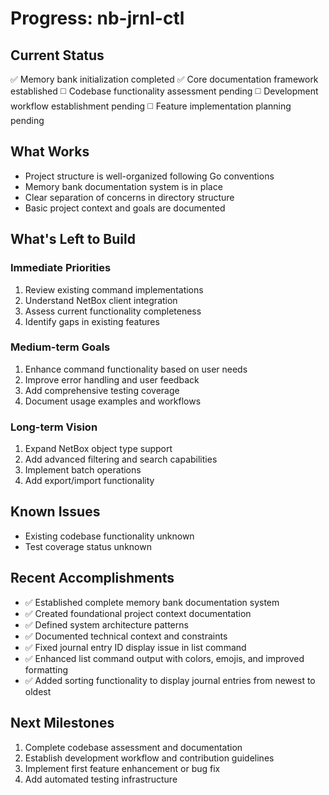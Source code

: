 # Progress: nb-jrnl-ctl

## Current Status
✅ Memory bank initialization completed
✅ Core documentation framework established
◻️ Codebase functionality assessment pending
◻️ Development workflow establishment pending
◻️ Feature implementation planning pending

## What Works
- Project structure is well-organized following Go conventions
- Memory bank documentation system is in place
- Clear separation of concerns in directory structure
- Basic project context and goals are documented

## What's Left to Build
### Immediate Priorities
1. Review existing command implementations
2. Understand NetBox client integration
3. Assess current functionality completeness
4. Identify gaps in existing features

### Medium-term Goals
1. Enhance command functionality based on user needs
2. Improve error handling and user feedback
3. Add comprehensive testing coverage
4. Document usage examples and workflows

### Long-term Vision
1. Expand NetBox object type support
2. Add advanced filtering and search capabilities
3. Implement batch operations
4. Add export/import functionality

## Known Issues
- Existing codebase functionality unknown
- Test coverage status unknown

## Recent Accomplishments
- ✅ Established complete memory bank documentation system
- ✅ Created foundational project context documentation
- ✅ Defined system architecture patterns
- ✅ Documented technical context and constraints
- ✅ Fixed journal entry ID display issue in list command
- ✅ Enhanced list command output with colors, emojis, and improved formatting
- ✅ Added sorting functionality to display journal entries from newest to oldest

## Next Milestones
1. Complete codebase assessment and documentation
2. Establish development workflow and contribution guidelines
3. Implement first feature enhancement or bug fix
4. Add automated testing infrastructure
